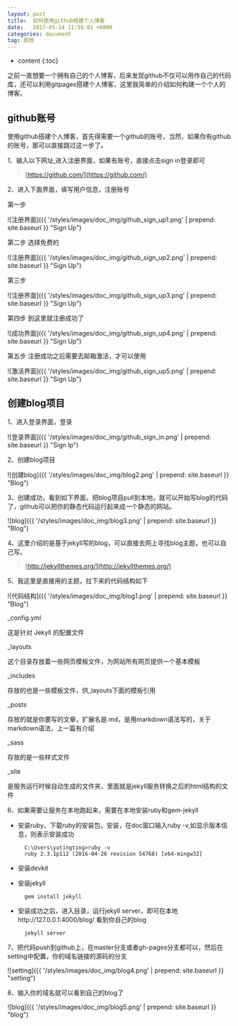 ```yaml
---
layout: post
title:  如何使用github搭建个人博客
date:   2017-05-24 11:56:01 +0800
categories: document
tag: 其他
---
```


* content
{:toc}

之前一直想要一个拥有自己的个人博客，后来发现github不仅可以用作自己的代码库，还可以利用gitpages搭建个人博客，这里我简单的介绍如何构建一个个人的博客。


github账号
-------------

使用github搭建个人博客，首先得需要一个github的账号，当然，如果你有github的账号，那可以直接跳过这一步了。

1、输入以下网址,进入注册界面，如果有账号，直接点击sign in登录即可

>[https://github.com/](https://github.com/)

2、进入下面界面，填写用户信息，注册账号

第一步

![注册界面]({{ '/styles/images/doc_img/github_sign_up1.png' | prepend: site.baseurl  }} "Sign Up")

第二步 选择免费的

![注册界面]({{ '/styles/images/doc_img/github_sign_up2.png' | prepend: site.baseurl  }} "Sign Up")

第三步

![注册界面]({{ '/styles/images/doc_img/github_sign_up3.png' | prepend: site.baseurl  }} "Sign Up")


第四步  到这里就注册成功了

![成功界面]({{ '/styles/images/doc_img/github_sign_up4.png' | prepend: site.baseurl  }} "Sign Up")


第五步  注册成功之后需要去邮箱激活，才可以使用

![激活界面]({{ '/styles/images/doc_img/github_sign_up5.png' | prepend: site.baseurl  }} "Sign Up")


创建blog项目
-------------
1、进入登录界面，登录

![登录界面]({{ '/styles/images/doc_img/github_sign_in.png' | prepend: site.baseurl  }} "Sign Ip")

2、创建blog项目

![创建blog]({{ '/styles/images/doc_img/blog2.png' | prepend: site.baseurl  }} "Blog")

3、创建成功，看到如下界面，把blog项目pull到本地，就可以开始写blog的代码了，github可以把你的静态代码运行起来成一个静态的网站。

![blog]({{ '/styles/images/doc_img/blog3.png' | prepend: site.baseurl  }} "Blog")

4、这里介绍的是基于jekyll写的blog，可以直接去网上寻找blog主题，也可以自己写。

>[http://jekyllthemes.org/](http://jekyllthemes.org/)

5、我这里是直接用的主题，拉下来的代码结构如下

![代码结构]({{ '/styles/images/doc_img/blog1.png' | prepend: site.baseurl  }} "Blog")

_config.yml

这是针对 Jekyll 的配置文件

_layouts

这个目录存放着一些网页模板文件，为网站所有网页提供一个基本模板

_includes

存放的也是一些模板文件，供_layouts下面的模板引用

_posts

存放的就是你要写的文章，扩展名是.md，是用markdown语法写的，关于markdown语法，上一篇有介绍

_sass

存放的是一些样式文件

_site

是服务运行时候自动生成的文件夹，里面就是jekyll服务转换之后的html结构的文件


6、如果需要让服务在本地跑起来，需要在本地安装ruby和gem-jekyll
+ 安装ruby，下载ruby的安装包，安装，在doc窗口输入ruby -v,如显示版本信息，则表示安装成功

        C:\Users\yutingting>ruby -v
        ruby 2.3.1p112 (2016-04-26 revision 54768) [x64-mingw32]

+ 安装devkit

+ 安装jekyll

        gem install jekyll

+ 安装成功之后，进入目录，运行jekyll server，即可在本地http://127.0.0.1:4000/blog/ 看到你自己的blog

        jekyll server


7、把代码push到github上，在master分支或者gh-pages分支都可以，然后在setting中配置，你的域名链接的源码的分支

![setting]({{ '/styles/images/doc_img/blog4.png' | prepend: site.baseurl  }} "setting")

8、输入你的域名就可以看到自己的blog了

![blog]({{ '/styles/images/doc_img/blog5.png' | prepend: site.baseurl  }} "blog")
